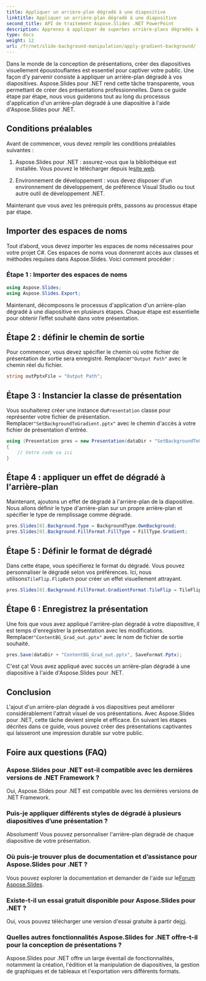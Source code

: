 ```yaml
---
title: Appliquer un arrière-plan dégradé à une diapositive
linktitle: Appliquer un arrière-plan dégradé à une diapositive
second_title: API de traitement Aspose.Slides .NET PowerPoint
description: Apprenez à appliquer de superbes arrière-plans dégradés à vos diapositives PowerPoint à l'aide d'Aspose.Slides pour .NET. Élevez vos présentations !
type: docs
weight: 12
url: /fr/net/slide-background-manipulation/apply-gradient-background/
---
```


Dans le monde de la conception de présentations, créer des diapositives visuellement époustouflantes est essentiel pour captiver votre public. Une façon d’y parvenir consiste à appliquer un arrière-plan dégradé à vos diapositives. Aspose.Slides pour .NET rend cette tâche transparente, vous permettant de créer des présentations professionnelles. Dans ce guide étape par étape, nous vous guiderons tout au long du processus d'application d'un arrière-plan dégradé à une diapositive à l'aide d'Aspose.Slides pour .NET.

## Conditions préalables

Avant de commencer, vous devez remplir les conditions préalables suivantes :

1.  Aspose.Slides pour .NET : assurez-vous que la bibliothèque est installée. Vous pouvez le télécharger depuis le[site web](https://releases.aspose.com/slides/net/).

2. Environnement de développement : vous devez disposer d'un environnement de développement, de préférence Visual Studio ou tout autre outil de développement .NET.

Maintenant que vous avez les prérequis prêts, passons au processus étape par étape.

## Importer des espaces de noms

Tout d’abord, vous devez importer les espaces de noms nécessaires pour votre projet C#. Ces espaces de noms vous donneront accès aux classes et méthodes requises dans Aspose.Slides. Voici comment procéder :

### Étape 1 : Importer des espaces de noms

```csharp
using Aspose.Slides;
using Aspose.Slides.Export;
```

Maintenant, décomposons le processus d'application d'un arrière-plan dégradé à une diapositive en plusieurs étapes. Chaque étape est essentielle pour obtenir l’effet souhaité dans votre présentation.

## Étape 2 : définir le chemin de sortie

 Pour commencer, vous devez spécifier le chemin où votre fichier de présentation de sortie sera enregistré. Remplacer`"Output Path"` avec le chemin réel du fichier.

```csharp
string outPptxFile = "Output Path";
```

## Étape 3 : Instancier la classe de présentation

 Vous souhaiterez créer une instance du`Presentation` classe pour représenter votre fichier de présentation. Remplacer`"SetBackgroundToGradient.pptx"` avec le chemin d'accès à votre fichier de présentation d'entrée.

```csharp
using (Presentation pres = new Presentation(dataDir + "SetBackgroundToGradient.pptx"))
{
    // Votre code va ici
}
```

## Étape 4 : appliquer un effet de dégradé à l'arrière-plan

Maintenant, ajoutons un effet de dégradé à l'arrière-plan de la diapositive. Nous allons définir le type d'arrière-plan sur un propre arrière-plan et spécifier le type de remplissage comme dégradé.

```csharp
pres.Slides[0].Background.Type = BackgroundType.OwnBackground;
pres.Slides[0].Background.FillFormat.FillType = FillType.Gradient;
```

## Étape 5 : Définir le format de dégradé

 Dans cette étape, vous spécifierez le format du dégradé. Vous pouvez personnaliser le dégradé selon vos préférences. Ici, nous utilisons`TileFlip.FlipBoth` pour créer un effet visuellement attrayant.

```csharp
pres.Slides[0].Background.FillFormat.GradientFormat.TileFlip = TileFlip.FlipBoth;
```

## Étape 6 : Enregistrez la présentation

 Une fois que vous avez appliqué l'arrière-plan dégradé à votre diapositive, il est temps d'enregistrer la présentation avec les modifications. Remplacer`"ContentBG_Grad_out.pptx"` avec le nom de fichier de sortie souhaité.

```csharp
pres.Save(dataDir + "ContentBG_Grad_out.pptx", SaveFormat.Pptx);
```

C'est ça! Vous avez appliqué avec succès un arrière-plan dégradé à une diapositive à l'aide d'Aspose.Slides pour .NET.

## Conclusion

L'ajout d'un arrière-plan dégradé à vos diapositives peut améliorer considérablement l'attrait visuel de vos présentations. Avec Aspose.Slides pour .NET, cette tâche devient simple et efficace. En suivant les étapes décrites dans ce guide, vous pouvez créer des présentations captivantes qui laisseront une impression durable sur votre public.

## Foire aux questions (FAQ)

### Aspose.Slides pour .NET est-il compatible avec les dernières versions de .NET Framework ?
Oui, Aspose.Slides pour .NET est compatible avec les dernières versions de .NET Framework.

### Puis-je appliquer différents styles de dégradé à plusieurs diapositives d’une présentation ?
Absolument! Vous pouvez personnaliser l'arrière-plan dégradé de chaque diapositive de votre présentation.

### Où puis-je trouver plus de documentation et d’assistance pour Aspose.Slides pour .NET ?
 Vous pouvez explorer la documentation et demander de l'aide sur le[Forum Aspose.Slides](https://forum.aspose.com/).

### Existe-t-il un essai gratuit disponible pour Aspose.Slides pour .NET ?
 Oui, vous pouvez télécharger une version d'essai gratuite à partir de[ici](https://releases.aspose.com/).

### Quelles autres fonctionnalités Aspose.Slides for .NET offre-t-il pour la conception de présentations ?
Aspose.Slides pour .NET offre un large éventail de fonctionnalités, notamment la création, l'édition et la manipulation de diapositives, la gestion de graphiques et de tableaux et l'exportation vers différents formats.
